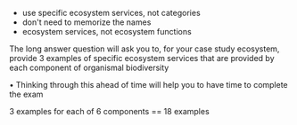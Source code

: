 - use specific ecosystem services, not categories
- don't need to memorize the names
- ecosystem services, not ecosystem functions


The long answer question will ask you to, for your  case study ecosystem, provide 3 examples of  specific ecosystem services that are provided by  each component of organismal biodiversity  

• Thinking through this ahead of time will help you to  have time to complete the exam


3 examples for each of 6 components == 18 examples